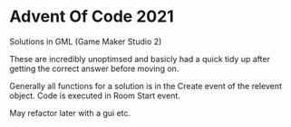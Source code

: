 # Advent Of Code 2021
Solutions in GML (Game Maker Studio 2)

These are incredibly unoptimsed and basicly had a quick tidy up after getting the correct answer before moving on.

Generally all functions for a solution is in the Create event of the relevent object. Code is executed in Room Start event.

May refactor later with a gui etc.
